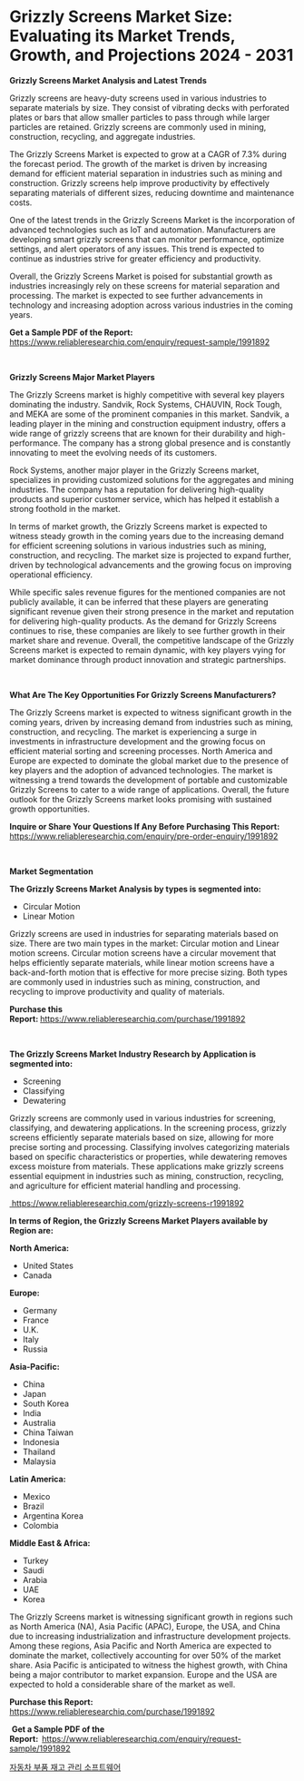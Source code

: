 <p><h1>Grizzly Screens Market Size: Evaluating its Market Trends, Growth, and Projections 2024 - 2031</h1></p><p><strong>Grizzly Screens Market Analysis and Latest Trends</strong></p>
<p><p>Grizzly screens are heavy-duty screens used in various industries to separate materials by size. They consist of vibrating decks with perforated plates or bars that allow smaller particles to pass through while larger particles are retained. Grizzly screens are commonly used in mining, construction, recycling, and aggregate industries.</p><p>The Grizzly Screens Market is expected to grow at a CAGR of 7.3% during the forecast period. The growth of the market is driven by increasing demand for efficient material separation in industries such as mining and construction. Grizzly screens help improve productivity by effectively separating materials of different sizes, reducing downtime and maintenance costs.</p><p>One of the latest trends in the Grizzly Screens Market is the incorporation of advanced technologies such as IoT and automation. Manufacturers are developing smart grizzly screens that can monitor performance, optimize settings, and alert operators of any issues. This trend is expected to continue as industries strive for greater efficiency and productivity.</p><p>Overall, the Grizzly Screens Market is poised for substantial growth as industries increasingly rely on these screens for material separation and processing. The market is expected to see further advancements in technology and increasing adoption across various industries in the coming years.</p></p>
<p><strong>Get a Sample PDF of the Report:&nbsp;</strong> <a href="https://www.reliableresearchiq.com/enquiry/request-sample/1991892">https://www.reliableresearchiq.com/enquiry/request-sample/1991892</a></p>
<p>&nbsp;</p>
<p><strong>Grizzly Screens Major Market Players</strong></p>
<p><p>The Grizzly Screens market is highly competitive with several key players dominating the industry. Sandvik, Rock Systems, CHAUVIN, Rock Tough, and MEKA are some of the prominent companies in this market. Sandvik, a leading player in the mining and construction equipment industry, offers a wide range of grizzly screens that are known for their durability and high-performance. The company has a strong global presence and is constantly innovating to meet the evolving needs of its customers.</p><p>Rock Systems, another major player in the Grizzly Screens market, specializes in providing customized solutions for the aggregates and mining industries. The company has a reputation for delivering high-quality products and superior customer service, which has helped it establish a strong foothold in the market.</p><p>In terms of market growth, the Grizzly Screens market is expected to witness steady growth in the coming years due to the increasing demand for efficient screening solutions in various industries such as mining, construction, and recycling. The market size is projected to expand further, driven by technological advancements and the growing focus on improving operational efficiency.</p><p>While specific sales revenue figures for the mentioned companies are not publicly available, it can be inferred that these players are generating significant revenue given their strong presence in the market and reputation for delivering high-quality products. As the demand for Grizzly Screens continues to rise, these companies are likely to see further growth in their market share and revenue. Overall, the competitive landscape of the Grizzly Screens market is expected to remain dynamic, with key players vying for market dominance through product innovation and strategic partnerships.</p></p>
<p>&nbsp;</p>
<p><strong>What Are The Key Opportunities For Grizzly Screens Manufacturers?</strong></p>
<p><p>The Grizzly Screens market is expected to witness significant growth in the coming years, driven by increasing demand from industries such as mining, construction, and recycling. The market is experiencing a surge in investments in infrastructure development and the growing focus on efficient material sorting and screening processes. North America and Europe are expected to dominate the global market due to the presence of key players and the adoption of advanced technologies. The market is witnessing a trend towards the development of portable and customizable Grizzly Screens to cater to a wide range of applications. Overall, the future outlook for the Grizzly Screens market looks promising with sustained growth opportunities.</p></p>
<p><strong>Inquire or Share Your Questions If Any Before Purchasing This Report:</strong> <a href="https://www.reliableresearchiq.com/enquiry/pre-order-enquiry/1991892">https://www.reliableresearchiq.com/enquiry/pre-order-enquiry/1991892</a></p>
<p>&nbsp;</p>
<p><strong>Market Segmentation</strong></p>
<p><strong>The Grizzly Screens Market Analysis by types is segmented into:</strong></p>
<p><ul><li>Circular Motion</li><li>Linear Motion</li></ul></p>
<p><p>Grizzly screens are used in industries for separating materials based on size. There are two main types in the market: Circular motion and Linear motion screens. Circular motion screens have a circular movement that helps efficiently separate materials, while linear motion screens have a back-and-forth motion that is effective for more precise sizing. Both types are commonly used in industries such as mining, construction, and recycling to improve productivity and quality of materials.</p></p>
<p><strong>Purchase this Report:&nbsp;</strong><a href="https://www.reliableresearchiq.com/purchase/1991892">https://www.reliableresearchiq.com/purchase/1991892</a></p>
<p>&nbsp;</p>
<p><strong>The Grizzly Screens Market Industry Research by Application is segmented into:</strong></p>
<p><ul><li>Screening</li><li>Classifying</li><li>Dewatering</li></ul></p>
<p><p>Grizzly screens are commonly used in various industries for screening, classifying, and dewatering applications. In the screening process, grizzly screens efficiently separate materials based on size, allowing for more precise sorting and processing. Classifying involves categorizing materials based on specific characteristics or properties, while dewatering removes excess moisture from materials. These applications make grizzly screens essential equipment in industries such as mining, construction, recycling, and agriculture for efficient material handling and processing.</p></p>
<p><a href="https://www.reliableresearchiq.com/grizzly-screens-r1991892">&nbsp;https://www.reliableresearchiq.com/grizzly-screens-r1991892</a></p>
<p><strong>In terms of Region, the Grizzly Screens Market Players available by Region are:</strong></p>
<p>
    <p> <strong> North America: </strong>
        <ul>
            <li>United States</li>
            <li>Canada</li>
        </ul>
        </p> 
    <p> <strong> Europe: </strong>
        <ul>
            <li>Germany</li>
            <li>France</li>
            <li>U.K.</li>
            <li>Italy</li>
            <li>Russia</li>
        </ul>
        </p> 
    <p> <strong> Asia-Pacific: </strong>
        <ul>
            <li>China</li>
            <li>Japan</li>
            <li>South Korea</li>
            <li>India</li>
            <li>Australia</li>
            <li>China Taiwan</li>
            <li>Indonesia</li>
            <li>Thailand</li>
            <li>Malaysia</li>
        </ul>
        </p> 
    <p> <strong> Latin America: </strong>
        <ul>
            <li>Mexico</li>
            <li>Brazil</li>
            <li>Argentina Korea</li>
            <li>Colombia</li>
        </ul>
        </p> 
    <p> <strong> Middle East & Africa: </strong>
        <ul>
            <li>Turkey</li>
            <li>Saudi</li>
            <li>Arabia</li>
            <li>UAE</li>
            <li>Korea</li>
        </ul>
    </p>
    </p>
<p><p>The Grizzly Screens market is witnessing significant growth in regions such as North America (NA), Asia Pacific (APAC), Europe, the USA, and China due to increasing industrialization and infrastructure development projects. Among these regions, Asia Pacific and North America are expected to dominate the market, collectively accounting for over 50% of the market share. Asia Pacific is anticipated to witness the highest growth, with China being a major contributor to market expansion. Europe and the USA are expected to hold a considerable share of the market as well.</p></p>
<p><strong>Purchase this Report: </strong><a href="https://www.reliableresearchiq.com/purchase/1991892">https://www.reliableresearchiq.com/purchase/1991892</a></p>
<p>&nbsp;<strong>Get a Sample PDF of the Report:&nbsp;&nbsp;</strong><a href="https://www.reliableresearchiq.com/enquiry/request-sample/1991892">https://www.reliableresearchiq.com/enquiry/request-sample/1991892</a></p>
<p><strong></strong></p>
<p><p><a href="https://github.com/laholand/Market-Research-Report-List-5/blob/main/604860944799.md">자동차 부품 재고 관리 소프트웨어</a></p></p>